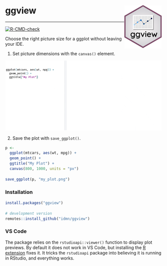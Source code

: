 # ggview <img src="man/figures/logo.svg" align="right" height="139" />
-----------

<!-- badges: start -->
[![R-CMD-check](https://github.com/idmn/ggview/actions/workflows/R-CMD-check.yaml/badge.svg)](https://github.com/idmn/ggview/actions/workflows/R-CMD-check.yaml)
<!-- badges: end -->

Choose the right picture size for a ggplot without leaving your IDE.

1. Set picture dimensions with the `canvas()` element.

![](man/figures/ggview.gif)

2. Save the plot with `save_ggplot()`.

```R
p <- 
  ggplot(mtcars, aes(wt, mpg)) +
  geom_point() +
  ggtitle("My Plot") +
  canvas(800, 1000, units = "px")

save_ggplot(p, "my_plot.png")
```

### Installation

```r
install.packages("ggview")

# development version
remotes::install_github("idmn/ggview")
```

### VS Code

The package relies on the `rstudioapi::viewer()` function to display plot previews. By default it 
does not work in VS Code, but installing the [R extension](https://marketplace.visualstudio.com/items?itemName=REditorSupport.r) fixes it. It tricks the `rstudioapi` package into believing it is running in RStudio, and everything works.

